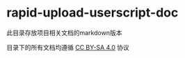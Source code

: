 # rapid-upload-userscript-doc

此目录存放项目相关文档的markdown版本

目录下的所有文档均遵循 [CC BY-SA 4.0](https://creativecommons.org/licenses/by-sa/4.0/deed.zh) 协议

